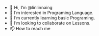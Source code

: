 - 👋 Hi, I’m @linlinnaing
- 👀 I’m interested in Programing Language.
- 🌱 I’m currently learning basic Programing.
- 💞️ I’m looking to collaborate on Lessons.
- 📫 How to reach me 

<!---
linlinnaing/linlinnaing is a ✨ special ✨ repository because its `README.md` (this file) appears on your GitHub profile.
You can click the Preview link to take a look at your changes.
--->

